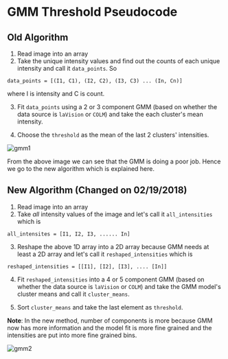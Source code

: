 # GMM Threshold Pseudocode

## Old Algorithm

1. Read image into an array
2. Take the unique intensity values and find out the counts of each unique intensity and call it `data_points`. So

```
data_points = [(I1, C1), (I2, C2), (I3, C3) ... (In, Cn)]
```

where I is intensity and C is count.

3. Fit `data_points` using a 2 or 3 component GMM (based on whether the data source is `laVision` or `COLM`) and take the
each cluster's mean intensity.

4. Choose the `threshold` as the mean of the last 2 clusters' intensities.

![gmm1](https://user-images.githubusercontent.com/1017519/36443912-1c1ea10e-1648-11e8-81f4-e5348b94ede0.png)

From the above image we can see that the GMM is doing a poor job. Hence we go to the new algorithm which is explained here.

## New Algorithm (Changed on 02/19/2018)

1. Read image into an array
2. Take _all_ intensity values of the image and let's call it `all_intensities` which is

```
all_intensites = [I1, I2, I3, ...... In]
```

3. Reshape the above 1D array into a 2D array because GMM needs at least a 2D array and let's call it `reshaped_intensities`
which is

```
reshaped_intensities = [[I1], [I2], [I3], .... [In]]
```

4. Fit `reshaped_intensities` into a 4 or 5 component GMM (based on whether the data source is `laVision` or `COLM`) and
take the GMM model's cluster means and call it `cluster_means`.

5. Sort `cluster_means` and take the last element as `threshold`.

**Note**: In the new method, number of components is more because GMM now has more information and the model fit is more fine
grained and the intensities are put into more fine grained bins.

![gmm2](https://user-images.githubusercontent.com/1017519/36443566-24e2fc96-1647-11e8-8e13-4b99bbcb5d4a.png)
